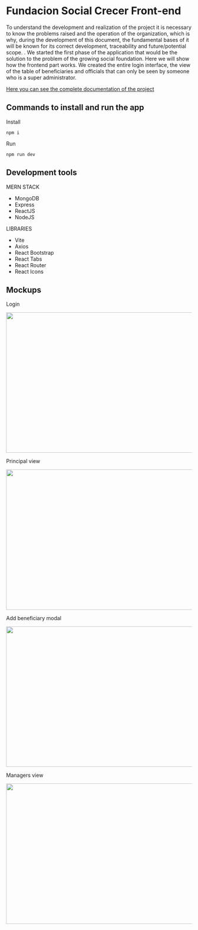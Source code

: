 # Fundacion Social Crecer Front-end

To understand the development and realization of the project it is necessary to know the problems raised and the operation of the organization, which is why, during the development of this document, the fundamental bases of it will be known for its correct development, traceability and future/potential scope. .
We started the first phase of the application that would be the solution to the problem of the growing social foundation.
Here we will show how the frontend part works.
We created the entire login interface, the view of the table of beneficiaries and officials that can only be seen by someone who is a super administrator.

[Here you can see the complete documentation of the project](https://scratched-rooster-19f.notion.site/Fundaci-n-Social-Crecer-Mercados-a834a61bb4634de0ad34e5caa233b702)

## Commands to install and run the app


Install
```
npm i
```
Run
```
npm run dev
```
## Development tools
MERN STACK
- MongoDB
- Express
- ReactJS
- NodeJS

LIBRARIES
- Vite
- Axios
- React Bootstrap
- React Tabs
- React Router
- React Icons

## Mockups
Login
<p align="center">
  <img width="560" height="380" src="https://user-images.githubusercontent.com/86115727/223841988-79c08ab2-eeff-4ab9-bd00-2b37c75dcea1.png">
</p>

Principal view
<p align="center">
  <img width="560" height="380" src="https://user-images.githubusercontent.com/86115727/223842392-0a205fbe-8aca-4724-83bb-ee3d20a1cb38.png">
</p>
Add beneficiary modal
<p align="center">
  <img width="560" height="380" src="https://user-images.githubusercontent.com/86115727/223843134-ca13a9a3-f156-44c2-89e5-7933076d73ea.png">
</p>
Managers view
<p align="center">
  <img width="560" height="380" src="https://user-images.githubusercontent.com/86115727/223842759-ee9d5716-55bd-4519-8e4b-935e935ebba9.png">
</p>



